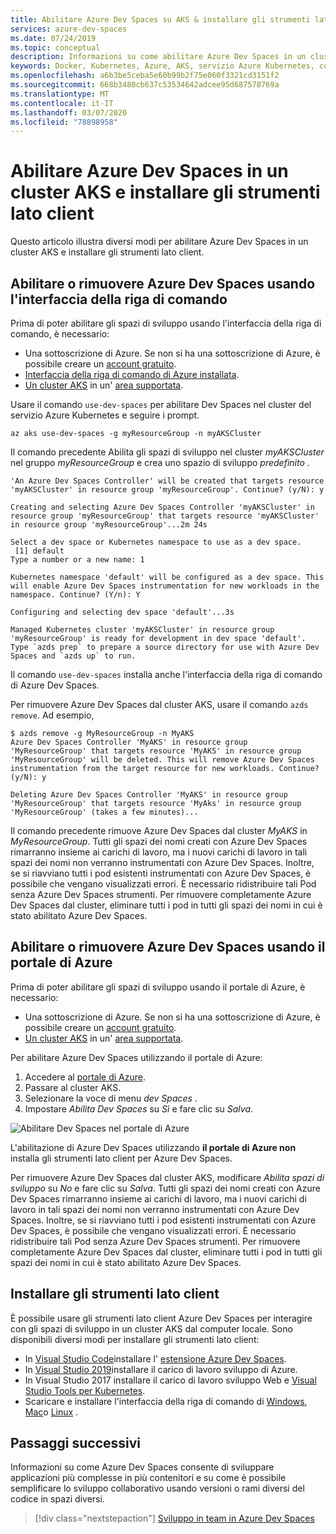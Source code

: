 ```yaml
---
title: Abilitare Azure Dev Spaces su AKS & installare gli strumenti lato client
services: azure-dev-spaces
ms.date: 07/24/2019
ms.topic: conceptual
description: Informazioni su come abilitare Azure Dev Spaces in un cluster AKS e installare gli strumenti lato client.
keywords: Docker, Kubernetes, Azure, AKS, servizio Azure Kubernetes, contenitori, Helm, rete mesh di servizi, routing rete mesh di servizi, kubectl, k8s
ms.openlocfilehash: a6b3be5ceba5e60b99b2f75e060f3321cd3151f2
ms.sourcegitcommit: 668b3480cb637c53534642adcee95d687578769a
ms.translationtype: MT
ms.contentlocale: it-IT
ms.lasthandoff: 03/07/2020
ms.locfileid: "78898958"
---
```

# <a name="enable-azure-dev-spaces-on-an-aks-cluster-and-install-the-client-side-tools"></a>Abilitare Azure Dev Spaces in un cluster AKS e installare gli strumenti lato client

Questo articolo illustra diversi modi per abilitare Azure Dev Spaces in un cluster AKS e installare gli strumenti lato client.

## <a name="enable-or-remove-azure-dev-spaces-using-the-cli"></a>Abilitare o rimuovere Azure Dev Spaces usando l'interfaccia della riga di comando

Prima di poter abilitare gli spazi di sviluppo usando l'interfaccia della riga di comando, è necessario:
* Una sottoscrizione di Azure. Se non si ha una sottoscrizione di Azure, è possibile creare un [account gratuito][az-portal-create-account].
* [Interfaccia della riga di comando di Azure installata][install-cli].
* [Un cluster AKS][create-aks-cli] in un' [area supportata][supported-regions].

Usare il comando `use-dev-spaces` per abilitare Dev Spaces nel cluster del servizio Azure Kubernetes e seguire i prompt.

```azurecli
az aks use-dev-spaces -g myResourceGroup -n myAKSCluster
```

Il comando precedente Abilita gli spazi di sviluppo nel cluster *myAKSCluster* nel gruppo *myResourceGroup* e crea uno spazio di sviluppo *predefinito* .

```console
'An Azure Dev Spaces Controller' will be created that targets resource 'myAKSCluster' in resource group 'myResourceGroup'. Continue? (y/N): y

Creating and selecting Azure Dev Spaces Controller 'myAKSCluster' in resource group 'myResourceGroup' that targets resource 'myAKSCluster' in resource group 'myResourceGroup'...2m 24s

Select a dev space or Kubernetes namespace to use as a dev space.
 [1] default
Type a number or a new name: 1

Kubernetes namespace 'default' will be configured as a dev space. This will enable Azure Dev Spaces instrumentation for new workloads in the namespace. Continue? (Y/n): Y

Configuring and selecting dev space 'default'...3s

Managed Kubernetes cluster 'myAKSCluster' in resource group 'myResourceGroup' is ready for development in dev space 'default'. Type `azds prep` to prepare a source directory for use with Azure Dev Spaces and `azds up` to run.
```

Il comando `use-dev-spaces` installa anche l'interfaccia della riga di comando di Azure Dev Spaces.

Per rimuovere Azure Dev Spaces dal cluster AKS, usare il comando `azds remove`. Ad esempio,

```azurecli
$ azds remove -g MyResourceGroup -n MyAKS
Azure Dev Spaces Controller 'MyAKS' in resource group 'MyResourceGroup' that targets resource 'MyAKS' in resource group 'MyResourceGroup' will be deleted. This will remove Azure Dev Spaces instrumentation from the target resource for new workloads. Continue? (y/N): y

Deleting Azure Dev Spaces Controller 'MyAKS' in resource group 'MyResourceGroup' that targets resource 'MyAks' in resource group 'MyResourceGroup' (takes a few minutes)...
```

Il comando precedente rimuove Azure Dev Spaces dal cluster *MyAKS* in *MyResourceGroup*. Tutti gli spazi dei nomi creati con Azure Dev Spaces rimarranno insieme ai carichi di lavoro, ma i nuovi carichi di lavoro in tali spazi dei nomi non verranno instrumentati con Azure Dev Spaces. Inoltre, se si riavviano tutti i pod esistenti instrumentati con Azure Dev Spaces, è possibile che vengano visualizzati errori. È necessario ridistribuire tali Pod senza Azure Dev Spaces strumenti. Per rimuovere completamente Azure Dev Spaces dal cluster, eliminare tutti i pod in tutti gli spazi dei nomi in cui è stato abilitato Azure Dev Spaces.

## <a name="enable-or-remove-azure-dev-spaces-using-the-azure-portal"></a>Abilitare o rimuovere Azure Dev Spaces usando il portale di Azure

Prima di poter abilitare gli spazi di sviluppo usando il portale di Azure, è necessario:
* Una sottoscrizione di Azure. Se non si ha una sottoscrizione di Azure, è possibile creare un [account gratuito][az-portal-create-account].
* [Un cluster AKS][create-aks-portal] in un' [area supportata][supported-regions].

Per abilitare Azure Dev Spaces utilizzando il portale di Azure:
1. Accedere al [portale di Azure][az-portal].
1. Passare al cluster AKS.
1. Selezionare la voce di menu *dev Spaces* .
1. Impostare *Abilita Dev Spaces* su *Sì* e fare clic su *Salva*.

![Abilitare Dev Spaces nel portale di Azure](../media/how-to-setup-dev-spaces/enable-dev-spaces-portal.png)

L'abilitazione di Azure Dev Spaces utilizzando **il portale di Azure non** installa gli strumenti lato client per Azure Dev Spaces.

Per rimuovere Azure Dev Spaces dal cluster AKS, modificare *Abilita spazi di sviluppo* su *No* e fare clic su *Salva*. Tutti gli spazi dei nomi creati con Azure Dev Spaces rimarranno insieme ai carichi di lavoro, ma i nuovi carichi di lavoro in tali spazi dei nomi non verranno instrumentati con Azure Dev Spaces. Inoltre, se si riavviano tutti i pod esistenti instrumentati con Azure Dev Spaces, è possibile che vengano visualizzati errori. È necessario ridistribuire tali Pod senza Azure Dev Spaces strumenti. Per rimuovere completamente Azure Dev Spaces dal cluster, eliminare tutti i pod in tutti gli spazi dei nomi in cui è stato abilitato Azure Dev Spaces.

## <a name="install-the-client-side-tools"></a>Installare gli strumenti lato client

È possibile usare gli strumenti lato client Azure Dev Spaces per interagire con gli spazi di sviluppo in un cluster AKS dal computer locale. Sono disponibili diversi modi per installare gli strumenti lato client:

* In [Visual Studio Code][vscode]installare l' [estensione Azure Dev Spaces][vscode-extension].
* In [Visual Studio 2019][visual-studio]installare il carico di lavoro sviluppo di Azure.
* In Visual Studio 2017 installare il carico di lavoro sviluppo Web e [Visual Studio Tools per Kubernetes][visual-studio-k8s-tools].
* Scaricare e installare l'interfaccia della riga di comando di [Windows][cli-win], [Mac][cli-mac]o [Linux][cli-linux] .

## <a name="next-steps"></a>Passaggi successivi

Informazioni su come Azure Dev Spaces consente di sviluppare applicazioni più complesse in più contenitori e su come è possibile semplificare lo sviluppo collaborativo usando versioni o rami diversi del codice in spazi diversi.

> [!div class="nextstepaction"]
> [Sviluppo in team in Azure Dev Spaces][team-development-qs]

[create-aks-cli]: ../../aks/kubernetes-walkthrough.md#create-a-resource-group
[create-aks-portal]: ../../aks/kubernetes-walkthrough-portal.md#create-an-aks-cluster
[install-cli]: /cli/azure/install-azure-cli?view=azure-cli-latest
[supported-regions]: https://azure.microsoft.com/global-infrastructure/services/?products=kubernetes-service
[team-development-qs]: ../quickstart-team-development.md

[az-portal]: https://portal.azure.com
[az-portal-create-account]: https://azure.microsoft.com/free
[cli-linux]: https://aka.ms/get-azds-linux
[cli-mac]: https://aka.ms/get-azds-mac
[cli-win]: https://aka.ms/get-azds-windows
[visual-studio]: https://aka.ms/vsdownload?utm_source=mscom&utm_campaign=msdocs
[visual-studio-k8s-tools]: https://aka.ms/get-vsk8stools
[vscode]: https://code.visualstudio.com/download
[vscode-extension]: https://marketplace.visualstudio.com/items?itemName=azuredevspaces.azds
